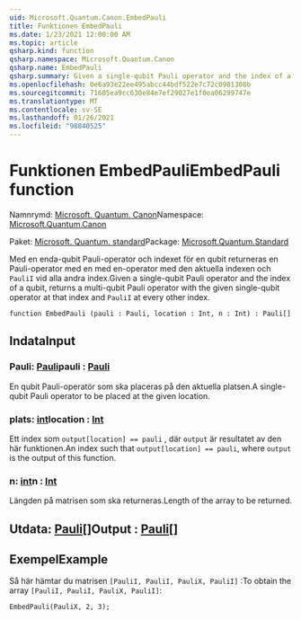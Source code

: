 ```yaml
---
uid: Microsoft.Quantum.Canon.EmbedPauli
title: Funktionen EmbedPauli
ms.date: 1/23/2021 12:00:00 AM
ms.topic: article
qsharp.kind: function
qsharp.namespace: Microsoft.Quantum.Canon
qsharp.name: EmbedPauli
qsharp.summary: Given a single-qubit Pauli operator and the index of a qubit, returns a multi-qubit Pauli operator with the given single-qubit operator at that index and `PauliI` at every other index.
ms.openlocfilehash: 0e6a93e22ee495abcc44bdf522e7c72c0981308b
ms.sourcegitcommit: 71605ea9cc630e84e7ef29027e1f0ea06299747e
ms.translationtype: MT
ms.contentlocale: sv-SE
ms.lasthandoff: 01/26/2021
ms.locfileid: "98840525"
---
```

# <a name="embedpauli-function"></a><span data-ttu-id="d117e-102">Funktionen EmbedPauli</span><span class="sxs-lookup"><span data-stu-id="d117e-102">EmbedPauli function</span></span>

<span data-ttu-id="d117e-103">Namnrymd: [Microsoft. Quantum. Canon](xref:Microsoft.Quantum.Canon)</span><span class="sxs-lookup"><span data-stu-id="d117e-103">Namespace: [Microsoft.Quantum.Canon](xref:Microsoft.Quantum.Canon)</span></span>

<span data-ttu-id="d117e-104">Paket: [Microsoft. Quantum. standard](https://nuget.org/packages/Microsoft.Quantum.Standard)</span><span class="sxs-lookup"><span data-stu-id="d117e-104">Package: [Microsoft.Quantum.Standard](https://nuget.org/packages/Microsoft.Quantum.Standard)</span></span>


<span data-ttu-id="d117e-105">Med en enda-qubit Pauli-operator och indexet för en qubit returneras en Pauli-operator med en med en-operator med den aktuella indexen och `PauliI` vid alla andra index.</span><span class="sxs-lookup"><span data-stu-id="d117e-105">Given a single-qubit Pauli operator and the index of a qubit, returns a multi-qubit Pauli operator with the given single-qubit operator at that index and `PauliI` at every other index.</span></span>

```qsharp
function EmbedPauli (pauli : Pauli, location : Int, n : Int) : Pauli[]
```


## <a name="input"></a><span data-ttu-id="d117e-106">Indata</span><span class="sxs-lookup"><span data-stu-id="d117e-106">Input</span></span>

### <a name="pauli--pauli"></a><span data-ttu-id="d117e-107">Pauli: [Pauli](xref:microsoft.quantum.lang-ref.pauli)</span><span class="sxs-lookup"><span data-stu-id="d117e-107">pauli : [Pauli](xref:microsoft.quantum.lang-ref.pauli)</span></span>

<span data-ttu-id="d117e-108">En qubit Pauli-operatör som ska placeras på den aktuella platsen.</span><span class="sxs-lookup"><span data-stu-id="d117e-108">A single-qubit Pauli operator to be placed at the given location.</span></span>


### <a name="location--int"></a><span data-ttu-id="d117e-109">plats: [int](xref:microsoft.quantum.lang-ref.int)</span><span class="sxs-lookup"><span data-stu-id="d117e-109">location : [Int](xref:microsoft.quantum.lang-ref.int)</span></span>

<span data-ttu-id="d117e-110">Ett index som `output[location] == pauli` , där `output` är resultatet av den här funktionen.</span><span class="sxs-lookup"><span data-stu-id="d117e-110">An index such that `output[location] == pauli`, where `output` is the output of this function.</span></span>


### <a name="n--int"></a><span data-ttu-id="d117e-111">n: [int](xref:microsoft.quantum.lang-ref.int)</span><span class="sxs-lookup"><span data-stu-id="d117e-111">n : [Int](xref:microsoft.quantum.lang-ref.int)</span></span>

<span data-ttu-id="d117e-112">Längden på matrisen som ska returneras.</span><span class="sxs-lookup"><span data-stu-id="d117e-112">Length of the array to be returned.</span></span>



## <a name="output--pauli"></a><span data-ttu-id="d117e-113">Utdata: [Pauli](xref:microsoft.quantum.lang-ref.pauli)[]</span><span class="sxs-lookup"><span data-stu-id="d117e-113">Output : [Pauli](xref:microsoft.quantum.lang-ref.pauli)[]</span></span>



## <a name="example"></a><span data-ttu-id="d117e-114">Exempel</span><span class="sxs-lookup"><span data-stu-id="d117e-114">Example</span></span>

<span data-ttu-id="d117e-115">Så här hämtar du matrisen `[PauliI, PauliI, PauliX, PauliI]` :</span><span class="sxs-lookup"><span data-stu-id="d117e-115">To obtain the array `[PauliI, PauliI, PauliX, PauliI]`:</span></span>

```qsharp
EmbedPauli(PauliX, 2, 3);
```